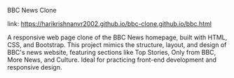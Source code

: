 
BBC News Clone

link:  https://harikrishnanvr2002.github.io/bbc-clone.github.io/bbc.html

A responsive web page clone of the BBC News homepage, built with HTML, CSS, and Bootstrap. This project mimics the structure, layout, and design of BBC's news website, featuring sections like Top Stories, Only from BBC, More News, and Culture. Ideal for practicing front-end development and responsive design.
